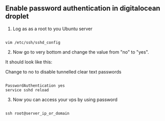 ## Enable password authentication in digitalocean droplet

1. Log as as a root to you Ubuntu server

```  

vim /etc/ssh/sshd_config

 ```

2. Now go to very bottom and change the value from "no" to "yes".

It should look like this:

Change to no to disable tunnelled clear text passwords
``` 

PasswordAuthentication yes
service sshd reload

```
3. Now you can access your vps by using password
```

ssh root@server_ip_or_domain

```

